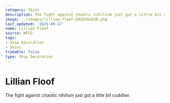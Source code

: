 ```yaml
---
category: Skins
description: The fight against chaotic nihilism just got a little bit cuddlier.
image: ../images/lillian-floof-b92b58a838.png
last_updated: '2025-09-17'
name: Lillian Floof
source: WFCD
tags:
- Ship Decoration
- Skins
tradable: false
type: Ship Decoration
---
```


# Lillian Floof

The fight against chaotic nihilism just got a little bit cuddlier.

